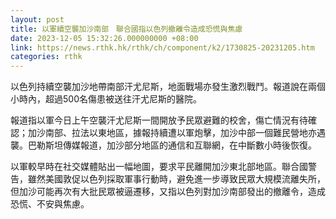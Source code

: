 ```yaml
---
layout: post
title: 以軍續空襲加沙南部　聯合國指以色列撤離令造成恐慌與焦慮
date: 2023-12-05 15:32:26.000000000 +08:00
link: https://news.rthk.hk/rthk/ch/component/k2/1730825-20231205.htm
categories: rthk
---
```


以色列持續空襲加沙地帶南部汗尤尼斯，地面戰場亦發生激烈戰鬥。報道說在兩個小時內，超過500名傷患被送往汗尤尼斯的醫院。

報道指以軍今日上午空襲汗尤尼斯一間開放予民眾避難的校舍，傷亡情況有待確認；加沙南部、拉法以東地區，據報持續遭以軍炮擊，加沙中部一個難民營地亦遇襲。巴勒斯坦傳媒報道，加沙部分地區的通信和互聯網，在中斷數小時後恢復。

以軍較早時在社交媒體貼出一幅地圖，要求平民離開加沙東北部地區。聯合國警告，雖然美國敦促以色列採取軍事行動時，避免進一步導致民眾大規模流離失所，但加沙可能再次有大批民眾被逼遷移，又指以色列對加沙南部發出的撤離令，造成恐慌、不安與焦慮。
